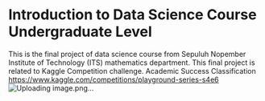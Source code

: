 # Introduction to Data Science Course Undergraduate Level
This is the final project of data science course from Sepuluh Nopember Institute of Technology (ITS) mathematics department. This final project is related to Kaggle Competition challenge. Academic Success Classification
https://www.kaggle.com/competitions/playground-series-s4e6
![Uploading image.png…]()
